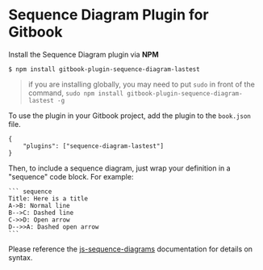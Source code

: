 Sequence Diagram Plugin for Gitbook
==============

Install the Sequence Diagram plugin via **NPM**


```
$ npm install gitbook-plugin-sequence-diagram-lastest
```

> if you are installing globally, you may need to put `sudo` in front of the command, `sudo npm install gitbook-plugin-sequence-diagram-lastest -g`


To use the plugin in your Gitbook project, add the plugin to the `book.json` file.

```
{
    "plugins": ["sequence-diagram-lastest"]
}
```

Then, to include a sequence diagram, just wrap your definition in a "sequence" code block. For example:

    ``` sequence
    Title: Here is a title
    A->B: Normal line
    B-->C: Dashed line
    C->>D: Open arrow
    D-->>A: Dashed open arrow
    ```

Please reference the [js-sequence-diagrams](https://bramp.github.io/js-sequence-diagrams/) documentation for details on syntax.
